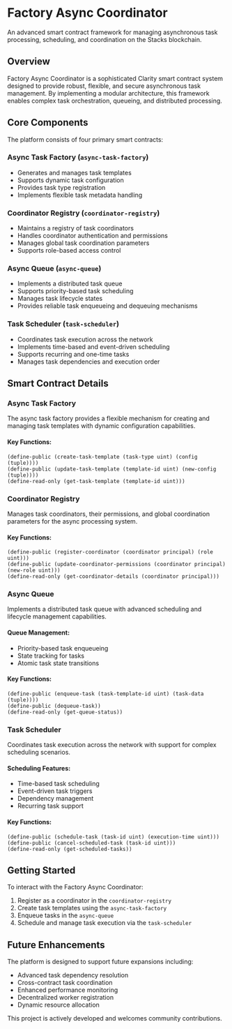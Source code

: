 # Factory Async Coordinator

An advanced smart contract framework for managing asynchronous task processing, scheduling, and coordination on the Stacks blockchain.

## Overview

Factory Async Coordinator is a sophisticated Clarity smart contract system designed to provide robust, flexible, and secure asynchronous task management. By implementing a modular architecture, this framework enables complex task orchestration, queueing, and distributed processing.

## Core Components

The platform consists of four primary smart contracts:

### Async Task Factory (`async-task-factory`)
- Generates and manages task templates
- Supports dynamic task configuration
- Provides task type registration
- Implements flexible task metadata handling

### Coordinator Registry (`coordinator-registry`)
- Maintains a registry of task coordinators
- Handles coordinator authentication and permissions
- Manages global task coordination parameters
- Supports role-based access control

### Async Queue (`async-queue`)
- Implements a distributed task queue
- Supports priority-based task scheduling
- Manages task lifecycle states
- Provides reliable task enqueueing and dequeuing mechanisms

### Task Scheduler (`task-scheduler`)
- Coordinates task execution across the network
- Implements time-based and event-driven scheduling
- Supports recurring and one-time tasks
- Manages task dependencies and execution order

## Smart Contract Details

### Async Task Factory

The async task factory provides a flexible mechanism for creating and managing task templates with dynamic configuration capabilities.

#### Key Functions:
```clarity
(define-public (create-task-template (task-type uint) (config (tuple))))
(define-public (update-task-template (template-id uint) (new-config (tuple))))
(define-read-only (get-task-template (template-id uint)))
```

### Coordinator Registry

Manages task coordinators, their permissions, and global coordination parameters for the async processing system.

#### Key Functions:
```clarity
(define-public (register-coordinator (coordinator principal) (role uint)))
(define-public (update-coordinator-permissions (coordinator principal) (new-role uint)))
(define-read-only (get-coordinator-details (coordinator principal)))
```

### Async Queue

Implements a distributed task queue with advanced scheduling and lifecycle management capabilities.

#### Queue Management:
- Priority-based task enqueueing
- State tracking for tasks
- Atomic task state transitions

#### Key Functions:
```clarity
(define-public (enqueue-task (task-template-id uint) (task-data (tuple))))
(define-public (dequeue-task))
(define-read-only (get-queue-status))
```

### Task Scheduler

Coordinates task execution across the network with support for complex scheduling scenarios.

#### Scheduling Features:
- Time-based task scheduling
- Event-driven task triggers
- Dependency management
- Recurring task support

#### Key Functions:
```clarity
(define-public (schedule-task (task-id uint) (execution-time uint)))
(define-public (cancel-scheduled-task (task-id uint)))
(define-read-only (get-scheduled-tasks))
```

## Getting Started

To interact with the Factory Async Coordinator:

1. Register as a coordinator in the `coordinator-registry`
2. Create task templates using the `async-task-factory`
3. Enqueue tasks in the `async-queue`
4. Schedule and manage task execution via the `task-scheduler`

## Future Enhancements

The platform is designed to support future expansions including:
- Advanced task dependency resolution
- Cross-contract task coordination
- Enhanced performance monitoring
- Decentralized worker registration
- Dynamic resource allocation

This project is actively developed and welcomes community contributions.